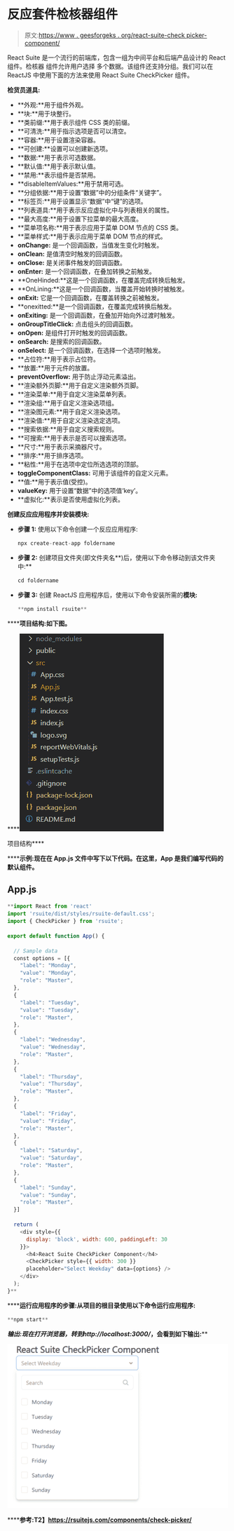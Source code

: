 # 反应套件检核器组件

> 原文:[https://www . geesforgeks . org/react-suite-check picker-component/](https://www.geeksforgeeks.org/react-suite-checkpicker-component/)

React Suite 是一个流行的前端库，包含一组为中间平台和后端产品设计的 React 组件。检核器  组件允许用户选择 多个数据。该组件还支持分组。我们可以在 ReactJS 中使用下面的方法来使用 React Suite CheckPicker 组件。

**检货员道具:**

*   **外观:**用于组件外观。
*   **块:**用于块整行。
*   **类前缀:**用于表示组件 CSS 类的前缀。
*   **可清洗:**用于指示选项是否可以清空。
*   **容器:**用于设置渲染容器。
*   **可创建:**设置可以创建新选项。
*   **数据:**用于表示可选数据。
*   **默认值:**用于表示默认值。
*   **禁用:**表示组件是否禁用。
*   **disableItemValues:**用于禁用可选。
*   **分组依据:**用于设置“数据”中的分组条件“关键字”。
*   **标签页:**用于设置显示“数据”中“键”的选项。
*   **列表道具:**用于表示反应虚拟化中与列表相关的属性。
*   **最大高度:**用于设置下拉菜单的最大高度。
*   **菜单项名称:**用于表示应用于菜单 DOM 节点的 CSS 类。
*   **菜单样式:**用于表示应用于菜单 DOM 节点的样式。
*   **onChange:** 是一个回调函数，当值发生变化时触发。
*   **onClean:** 是值清空时触发的回调函数。
*   **onClose:** 是关闭事件触发的回调函数。
*   **onEnter:** 是一个回调函数，在叠加转换之前触发。
*   **OneHinded:**这是一个回调函数，在覆盖完成转换后触发。
*   **OnLining:**这是一个回调函数，当覆盖开始转换时被触发。
*   **onExit:** 它是一个回调函数，在覆盖转换之前被触发。
*   **onexitted:**是一个回调函数，在覆盖完成转换后触发。
*   **onExiting:** 是一个回调函数，在叠加开始向外过渡时触发。
*   **onGroupTitleClick:** 点击组头的回调函数。
*   **onOpen:** 是组件打开时触发的回调函数。
*   **onSearch:** 是搜索的回调函数。
*   **onSelect:** 是一个回调函数，在选择一个选项时触发。
*   **占位符:**用于表示占位符。
*   **放置:**用于元件的放置。
*   **preventOverflow:** 用于防止浮动元素溢出。
*   **渲染额外页脚:**用于自定义渲染额外页脚。
*   **渲染菜单:**用于自定义渲染菜单列表。
*   **渲染组:**用于自定义渲染选项组。
*   **渲染图元素:**用于自定义渲染选项。
*   **渲染值:**用于自定义渲染选定选项。
*   **搜索依据:**用于自定义搜索规则。
*   **可搜索:**用于表示是否可以搜索选项。
*   **尺寸:**用于表示采摘器尺寸。
*   **排序:**用于排序选项。
*   **粘性:**用于在选项中定位所选选项的顶部。
*   **toggleComponentClass:** 可用于该组件的自定义元素。
*   **值:**用于表示值(受控)。
*   **valueKey:** 用于设置“数据”中的选项值‘key’。
*   **虚拟化:**表示是否使用虚拟化列表。

**创建反应应用程序并安装模块:**

*   **步骤 1:** 使用以下命令创建一个反应应用程序:

    ```jsx
    npx create-react-app foldername
    ```

*   **步骤 2:** 创建项目文件夹(即文件夹名**)后，使用以下命令移动到该文件夹中:**

    ```jsx
    cd foldername
    ```

*   **步骤 3:** 创建 ReactJS 应用程序后，使用以下命令安装所需的****模块:****

    ```jsx
    **npm install rsuite**
    ```

******项目结构:**如下图。****

****![](img/f04ae0d8b722a9fff0bd9bd138b29c23.png)

项目结构**** 

******示例:**现在在 **App.js** 文件中写下以下代码。在这里，App 是我们编写代码的默认组件。****

## ****App.js****

```jsx
**import React from 'react'
import 'rsuite/dist/styles/rsuite-default.css';
import { CheckPicker } from 'rsuite';

export default function App() {

  // Sample data 
  const options = [{
    "label": "Monday",
    "value": "Monday",
    "role": "Master",
  },
  {
    "label": "Tuesday",
    "value": "Tuesday",
    "role": "Master",
  },
  {
    "label": "Wednesday",
    "value": "Wednesday",
    "role": "Master",
  },
  {
    "label": "Thursday",
    "value": "Thursday",
    "role": "Master",
  },
  {
    "label": "Friday",
    "value": "Friday",
    "role": "Master",
  },
  {
    "label": "Saturday",
    "value": "Saturday",
    "role": "Master",
  },
  {
    "label": "Sunday",
    "value": "Sunday",
    "role": "Master",
  }]

  return (
    <div style={{
      display: 'block', width: 600, paddingLeft: 30
    }}>
      <h4>React Suite CheckPicker Component</h4>
      <CheckPicker style={{ width: 300 }} 
      placeholder="Select Weekday" data={options} />
    </div>
  );
}**
```

******运行应用程序的步骤:**从项目的根目录使用以下命令运行应用程序:****

```jsx
**npm start**
```

******输出:**现在打开浏览器，转到***http://localhost:3000/***，会看到如下输出:****

****![](img/acef4bcd27c82a53dfdcb26f91c4263d.png)****

******参考:**T2】https://rsuitejs.com/components/check-picker/****